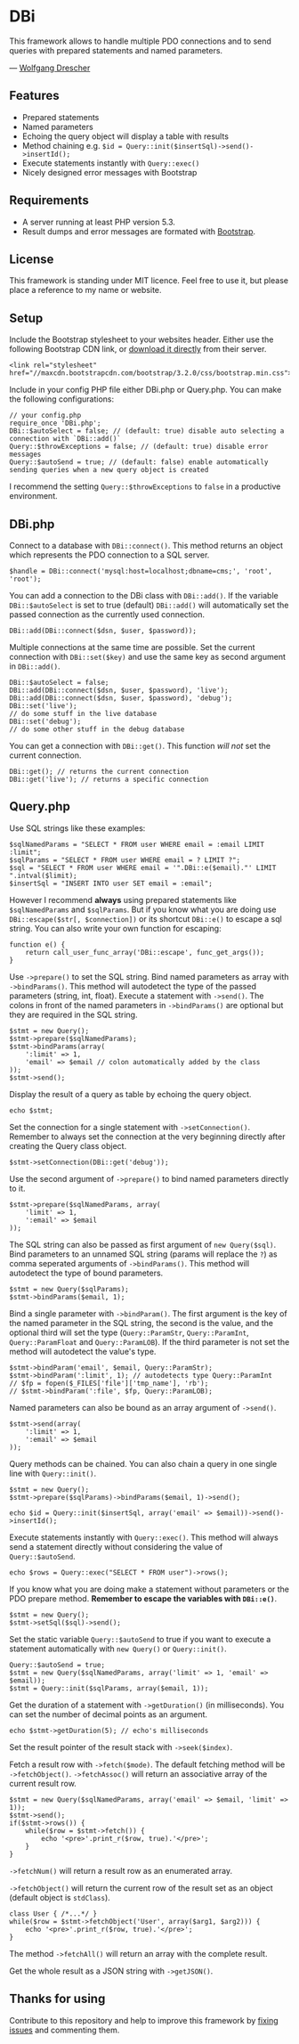 DBi
===

This framework allows to handle multiple PDO connections and to send queries with prepared statements and named parameters.

— [Wolfgang Drescher](http://wolfgangdrescher.ch/)

Features
--------

- Prepared statements
- Named parameters
- Echoing the query object will display a table with results
- Method chaining e.g. `$id = Query::init($insertSql)->send()->insertId();`
- Execute statements instantly with `Query::exec()`
- Nicely designed error messages with Bootstrap

Requirements
------------

- A server running at least PHP version 5.3.
- Result dumps and error messages are formated with [Bootstrap](http://getbootstrap.com/).

License
-------

This framework is standing under MIT licence. Feel free to use it, but please place a reference to my name or website.

Setup
-----

Include the Bootstrap stylesheet to your websites header. Either use the following Bootstrap CDN link, or [download it directly](http://getbootstrap.com/getting-started/#download) from their server.

	<link rel="stylesheet" href="//maxcdn.bootstrapcdn.com/bootstrap/3.2.0/css/bootstrap.min.css">

Include in your config PHP file either DBi.php or Query.php. You can make the following configurations:

	// your config.php
	require_once 'DBi.php';
	DBi::$autoSelect = false; // (default: true) disable auto selecting a connection with `DBi::add()`
	Query::$throwExceptions = false; // (default: true) disable error messages
	Query::$autoSend = true; // (default: false) enable automatically sending queries when a new query object is created

I recommend the setting `Query::$throwExceptions` to `false` in a productive environment.

DBi.php
-------

Connect to a database with `DBi::connect()`. This method returns an object which represents the PDO connection to a SQL server.
	
	$handle = DBi::connect('mysql:host=localhost;dbname=cms;', 'root', 'root');

You can add a connection to the DBi class with `DBi::add()`. If the variable `DBi::$autoSelect` is set to true (default) `DBi::add()` will automatically set the passed connection as the currently used connection.

	DBi::add(DBi::connect($dsn, $user, $password));

Multiple connections at the same time are possible. Set the current connection with `DBi::set($key)` and use the same key as second argument in `DBi::add()`.

	DBi::$autoSelect = false;
	DBi::add(DBi::connect($dsn, $user, $password), 'live');
	DBi::add(DBi::connect($dsn, $user, $password), 'debug');
	DBi::set('live');
	// do some stuff in the live database
	DBi::set('debug');
	// do some other stuff in the debug database

You can get a connection with `DBi::get()`. This function *will not* set the current connection.

	DBi::get(); // returns the current connection
	DBi::get('live'); // returns a specific connection

Query.php
---------

Use SQL strings like these examples:

	$sqlNamedParams = "SELECT * FROM user WHERE email = :email LIMIT :limit";
	$sqlParams = "SELECT * FROM user WHERE email = ? LIMIT ?";
	$sql = "SELECT * FROM user WHERE email = '".DBi::e($email)."' LIMIT ".intval($limit);
	$insertSql = "INSERT INTO user SET email = :email";

However I recommend **always** using prepared statements like `$sqlNamedParams` and `$sqlParams`. But if you know what you are doing use `DBi::escape($str[, $connection])` or its shortcut `DBi::e()` to escape a sql string. You can also write your own function for escaping:

	function e() {
		return call_user_func_array('DBi::escape', func_get_args());
	}

Use `->prepare()` to set the SQL string. Bind named parameters as array with `->bindParams()`. This method will autodetect the type of the passed parameters (string, int, float). Execute a statement with `->send()`. The colons in front of the named parameters in `->bindParams()` are optional but they are required in the SQL string.

	$stmt = new Query();
	$stmt->prepare($sqlNamedParams);
	$stmt->bindParams(array(
		':limit' => 1,
		'email' => $email // colon automatically added by the class
	));
	$stmt->send();

Display the result of a query as table by echoing the query object.

	echo $stmt;

Set the connection for a single statement with `->setConnection()`. Remember to always set the connection at the very beginning directly after creating the Query class object.

	$stmt->setConnection(DBi::get('debug'));

Use the second argument of `->prepare()` to bind named parameters directly to it.

	$stmt->prepare($sqlNamedParams, array(
		'limit' => 1,
		':email' => $email
	));

The SQL string can also be passed as first argument of `new Query($sql)`. Bind parameters to an unnamed SQL string (params will replace the `?`) as comma seperated arguments of `->bindParams()`. This method will autodetect the type of bound parameters.

	$stmt = new Query($sqlParams);
	$stmt->bindParams($email, 1);

Bind a single parameter with `->bindParam()`. The first argument is the key of the named parameter in the SQL string, the second is the value, and the optional third will set the type (`Query::ParamStr`, `Query::ParamInt`, `Query::ParamFloat` and `Query::ParamLOB`). If the third parameter is not set the method will autodetect the value's type.

	$stmt->bindParam('email', $email, Query::ParamStr);
	$stmt->bindParam(':limit', 1); // autodetects type Query::ParamInt
	// $fp = fopen($_FILES['file']['tmp_name'], 'rb');
	// $stmt->bindParam(':file', $fp, Query::ParamLOB);

Named parameters can also be bound as an array argument of `->send()`.

	$stmt->send(array(
		':limit' => 1,
		':email' => $email
	));

Query methods can be chained. You can also chain a query in one single line with `Query::init()`.

	$stmt = new Query();
	$stmt->prepare($sqlParams)->bindParams($email, 1)->send();
	
	echo $id = Query::init($insertSql, array('email' => $email))->send()->insertId();

Execute statements instantly with `Query::exec()`. This method will always send a statement directly without considering the value of `Query::$autoSend`.

	echo $rows = Query::exec("SELECT * FROM user")->rows();

If you know what you are doing make a statement without parameters or the PDO prepare method. **Remember to escape the variables with `DBi::e()`**.

	$stmt = new Query();
	$stmt->setSql($sql)->send();

Set the static variable `Query::$autoSend` to true if you want to execute a statement automatically with `new Query()` or `Query::init()`.

	Query::$autoSend = true;
	$stmt = new Query($sqlNamedParams, array('limit' => 1, 'email' => $email));
	$stmt = Query::init($sqlParams, array($email, 1));

Get the duration of a statement with `->getDuration()` (in milliseconds). You can set the number of decimal points as an argument.

	echo $stmt->getDuration(5); // echo's milliseconds

Set the result pointer of the result stack with `->seek($index)`.

Fetch a result row with `->fetch($mode)`. The default fetching method will be `->fetchObject()`. `->fetchAssoc()` will return an associative array of the current result row.

	$stmt = new Query($sqlNamedParams, array('email' => $email, 'limit' => 1));
	$stmt->send();
	if($stmt->rows()) {
		while($row = $stmt->fetch()) {
			echo '<pre>'.print_r($row, true).'</pre>';
		}
	}

`->fetchNum()` will return a result row as an enumerated array.

`->fetchObject()` will return the current row of the result set as an object (default object is `stdClass`).

	class User { /*...*/ }
	while($row = $stmt->fetchObject('User', array($arg1, $arg2))) {
		echo '<pre>'.print_r($row, true).'</pre>';
	}

The method `->fetchAll()` will return an array with the complete result.

Get the whole result as a JSON string with `->getJSON()`.

Thanks for using
----------------

Contribute to this repository and help to improve this framework by [fixing issues](https://github.com/WolfgangDrescher/DBi/issues) and commenting them.